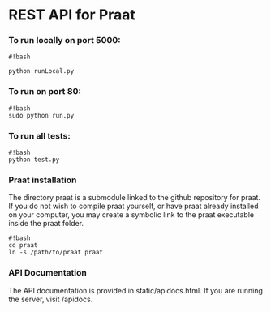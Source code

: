 # REST API for Praat #

### To run locally on port 5000: ###
```
#!bash

python runLocal.py
```
### To run on port 80: ###
```
#!bash
sudo python run.py
```

### To run all tests: ###
```
#!bash
python test.py
```

### Praat installation ###
The directory praat is a submodule linked to the github repository for praat. If you do not wish to
compile praat yourself, or have praat already installed on your computer, you may create a symbolic
link to the praat executable inside the praat folder.

```
#!bash
cd praat
ln -s /path/to/praat praat
```

### API Documentation ###
The API documentation is provided in static/apidocs.html. If you are running the server, visit /apidocs.